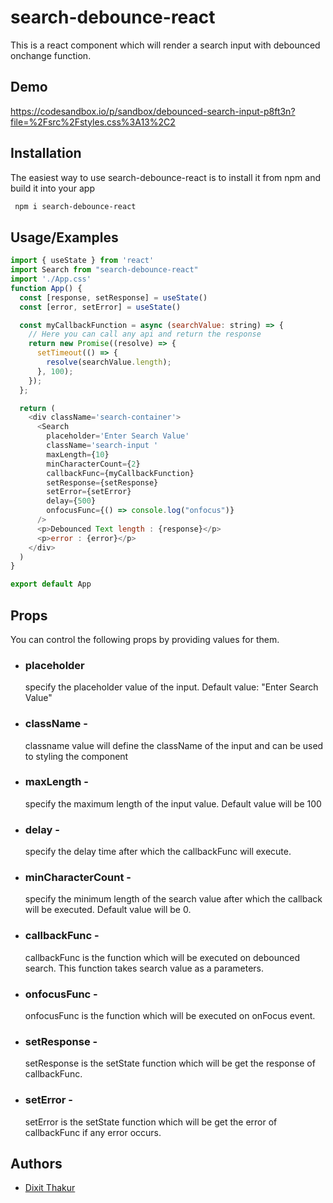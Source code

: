
# search-debounce-react

This is a react component which will render a search input with debounced onchange function. 




## Demo

https://codesandbox.io/p/sandbox/debounced-search-input-p8ft3n?file=%2Fsrc%2Fstyles.css%3A13%2C2


## Installation

The easiest way to use search-debounce-react is to install it from npm and build it into your app

```bash
 npm i search-debounce-react
```
    
## Usage/Examples

```javascript
import { useState } from 'react'
import Search from "search-debounce-react"
import './App.css'
function App() {
  const [response, setResponse] = useState()
  const [error, setError] = useState()

  const myCallbackFunction = async (searchValue: string) => {
    // Here you can call any api and return the response 
    return new Promise((resolve) => {
      setTimeout(() => {
        resolve(searchValue.length);
      }, 100);
    });
  };

  return (
    <div className='search-container'>
      <Search
        placeholder='Enter Search Value'
        className='search-input '
        maxLength={10}
        minCharacterCount={2}
        callbackFunc={myCallbackFunction}
        setResponse={setResponse}
        setError={setError}
        delay={500}
        onfocusFunc={() => console.log("onfocus")}
      />
      <p>Debounced Text length : {response}</p>
      <p>error : {error}</p>
    </div>
  )
}

export default App

```


## Props

You can control the following props by providing values for them. 

- ### placeholder 
    specify the placeholder value of the input. Default value: "Enter Search Value"
- ### className - 
    classname value will define the className of the input and can be used to styling the component
- ### maxLength -
    specify the maximum length of the input value. Default value will be 100
- ### delay -
    specify the delay time after which the callbackFunc will execute.
- ### minCharacterCount -
    specify the minimum length of the search value after which the callback will be executed. Default value will be 0.
- ### callbackFunc -
    callbackFunc is the function which will be executed on debounced search. This function takes search value as a parameters. 
- ### onfocusFunc -
    onfocusFunc is the function which will be executed on onFocus event.
- ### setResponse -
    setResponse is the setState function which will be get the response of callbackFunc.
- ### setError -
    setError is the setState function which will be get the error of callbackFunc if any error occurs.

## Authors

- [Dixit Thakur](https://github.com/erthakurdixit)

